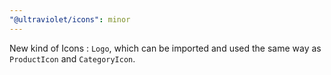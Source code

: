 ```yaml
---
"@ultraviolet/icons": minor
---
```


New kind of Icons : `Logo`, which can be imported and used the same way as `ProductIcon` and `CategoryIcon`.

